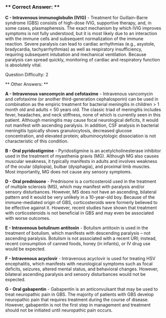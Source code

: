 ### ** Correct Answer: **

**C - Intravenous immunoglobulin (IVIG)** - Treatment for Guillain-Barre syndrome (GBS) consists of high-dose IVIG, supportive therapy, and, in some cases, plasmapheresis. The exact mechanism by which IVIG improves symptoms is not fully understood, but it is most likely due to an interaction with the immune cells and subsequent normalization of the immune reaction. Severe paralysis can lead to cardiac arrhythmias (e.g., asystole, bradycardia, tachyarrhythmias) as well as respiratory insufficiency, requiring subsequent intubation and mechanical ventilation. Because paralysis can spread quickly, monitoring of cardiac and respiratory function is absolutely vital.

Question Difficulty: 2

** Other Answers: **

**A - Intravenous vancomycin and cefotaxime** - Intravenous vancomycin and cefotaxime (or another third-generation cephalosporin) can be used in combination as the empiric treatment for bacterial meningitis in children > 1 month old and adults < 50 years old. The classic triad of meningitis includes fever, headaches, and neck stiffness, none of which is currently seen in this patient. Although meningitis may cause focal neurological deficits, it would not manifest with ascending paralysis. In addition, CSF analysis in bacterial meningitis typically shows granulocytosis, decreased glucose concentration, and elevated protein; albuminocytologic dissociation is not characteristic of this condition.

**B - Oral pyridostigmine** - Pyridostigmine is an acetylcholinesterase inhibitor used in the treatment of myasthenia gravis (MG). Although MG also causes muscular weakness, it typically manifests in adults and involves weakness of the ocular (diplopia), bulbar (dysphagia), and proximal limb muscles. Most importantly, MG does not cause any sensory symptoms.

**D - Oral prednisone** - Prednisone is a corticosteroid used in the treatment of multiple sclerosis (MS), which may manifest with paralysis and/or sensory disturbances. However, MS does not have an ascending, bilateral pattern and it would be very unlikely in a 10-year-old boy. Because of the immune-mediated origin of GBS, corticosteroids were formerly believed to be effective against it. However, recent studies have shown that treatment with corticosteroids is not beneficial in GBS and may even be associated with worse outcomes.

**E - Intravenous botulinum antitoxin** - Botulism antitoxin is used in the treatment of botulism, which manifests with descending paralysis – not ascending paralysis. Botulism is not associated with a recent URI; instead, recent consumption of canned foods, honey (in infants), or IV drug use would be expected.

**F - Intravenous acyclovir** - Intravenous acyclovir is used for treating HSV encephalitis, which manifests with neurological symptoms such as focal deficits, seizures, altered mental status, and behavioral changes. However, bilateral ascending paralysis and sensory disturbances would not be expected.

**G - Oral gabapentin** - Gabapentin is an anticonvulsant that may be used to treat neuropathic pain in GBS. The majority of patients with GBS develop neuropathic pain that requires treatment during the course of disease. However, gabapentin is not the first step in management and treatment should not be initiated until neuropathic pain occurs.

